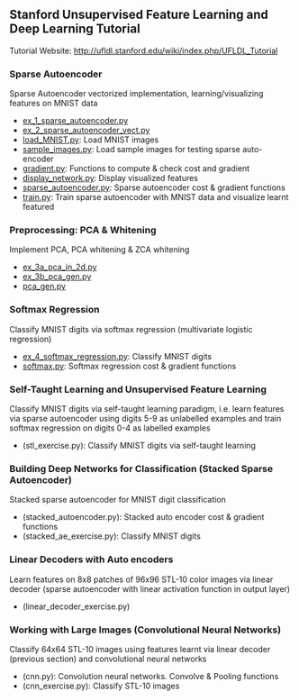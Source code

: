 ## Stanford Unsupervised Feature Learning and Deep Learning Tutorial

Tutorial Website: http://ufldl.stanford.edu/wiki/index.php/UFLDL_Tutorial

### Sparse Autoencoder
Sparse Autoencoder vectorized implementation, learning/visualizing features on MNIST data

* [ex_1_sparse_autoencoder.py](ex_1_sparse_autoencoder.py)
* [ex_2_sparse_autoencoder_vect.py](ex_2_sparse_autoencoder_vect.py)
* [load_MNIST.py](load_MNIST.py): Load MNIST images
* [sample_images.py](sample_images.py): Load sample images for testing sparse auto-encoder
* [gradient.py](gradient.py): Functions to compute & check cost and gradient
* [display_network.py](display_network.py): Display visualized features
* [sparse_autoencoder.py](sparse_autoencoder.py): Sparse autoencoder cost & gradient functions
* [train.py](train.py): Train sparse autoencoder with MNIST data and visualize learnt featured

### Preprocessing: PCA & Whitening
Implement PCA, PCA whitening & ZCA whitening

* [ex_3a_pca_in_2d.py](ex_3a_pca_in_2d.py)
* [ex_3b_pca_gen.py](ex_3b_pca_gen.py)
* [pca_gen.py](pca_gen.py)

### Softmax Regression
Classify MNIST digits via softmax regression (multivariate logistic regression)

* [ex_4_softmax_regression.py](ex_4_softmax_regression.py): Classify MNIST digits
* [softmax.py](softmax.py): Softmax regression cost & gradient functions

### Self-Taught Learning and Unsupervised Feature Learning
Classify MNIST digits via self-taught learning paradigm, i.e. learn features via sparse autoencoder using digits 5-9 as unlabelled examples and train softmax regression on digits 0-4 as labelled examples

* (stl_exercise.py): Classify MNIST digits via self-taught learning

### Building Deep Networks for Classification (Stacked Sparse Autoencoder)
Stacked sparse autoencoder for MNIST digit classification

* (stacked_autoencoder.py): Stacked auto encoder cost & gradient functions
* (stacked_ae_exercise.py): Classify MNIST digits

### Linear Decoders with Auto encoders
Learn features on 8x8 patches of 96x96 STL-10 color images via linear decoder (sparse autoencoder with linear activation function in output layer)

* (linear_decoder_exercise.py)

### Working with Large Images (Convolutional Neural Networks)
Classify 64x64 STL-10 images using features learnt via linear decoder (previous section) and convolutional neural networks

* (cnn.py): Convolution neural networks. Convolve & Pooling functions
* (cnn_exercise.py): Classify STL-10 images
